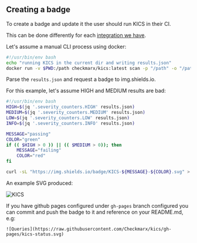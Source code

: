## Creating a badge

To create a badge and update it the user should run KICS in their CI.

This can be done differently for each [integration we have](https://docs.kics.io/1.3.1/integrations/).

Let's assume a manual CLI process using docker:
```bash
#!/usr/bin/env bash
echo "running KICS in the current dir and writing results.json"
docker run -v $PWD:/path checkmarx/kics:latest scan -p "/path" -o "/path/results.json"
```

Parse the `results.json` and request a badge to img.shields.io.

For this example, let's assume HIGH and MEDIUM results are bad:
```bash
#!/usr/bin/env bash
HIGH=$(jq '.severity_counters.HIGH' results.json)
MEDIUM=$(jq '.severity_counters.MEDIUM' results.json)
LOW=$(jq '.severity_counters.LOW' results.json)
INFO=$(jq '.severity_counters.INFO' results.json)

MESSAGE="passing"
COLOR="green"
if (( $HIGH > 0 )) || (( $MEDIUM > 0)); then
    MESSAGE="failing"
    COLOR="red"
fi

curl -sL "https://img.shields.io/badge/KICS-${MESSAGE}-${COLOR}.svg" > kics-status.svg
```

An example SVG produced:

![KICS](https://img.shields.io/badge/KICS-passing-green.svg)

If you have github pages configured under `gh-pages` branch configured you can commit and push the badge to it and reference on your README.md, e.g:

`![Queries](https://raw.githubusercontent.com/Checkmarx/kics/gh-pages/kics-status.svg)`
